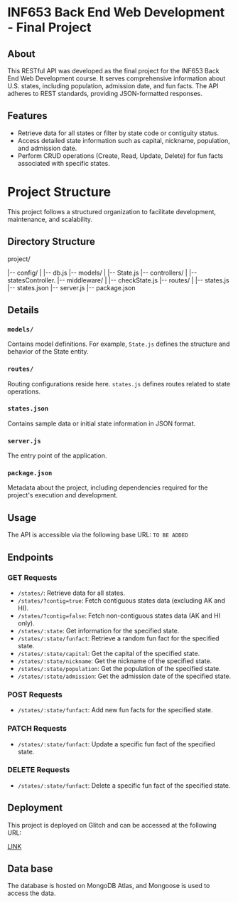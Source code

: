 # INF653 Back End Web Development - Final Project

## About

This RESTful API was developed as the final project for the INF653 Back End Web Development course. It serves comprehensive information about U.S. states, including population, admission date, and fun facts. The API adheres to REST standards, providing JSON-formatted responses.

## Features

- Retrieve data for all states or filter by state code or contiguity status.
- Access detailed state information such as capital, nickname, population, and admission date.
- Perform CRUD operations (Create, Read, Update, Delete) for fun facts associated with specific states.

# Project Structure

This project follows a structured organization to facilitate development, maintenance, and scalability.

## Directory Structure




project/

|-- config/
|   |-- db.js
|-- models/
|   |-- State.js
|-- controllers/
|   |-- statesController.
|-- middleware/
|   |-- checkState.js
|-- routes/
|   |-- states.js
|-- states.json
|-- server.js
|-- package.json


## Details

### `models/`
   Contains model definitions. For example, `State.js` defines the structure and behavior of the State entity.

### `routes/`
   Routing configurations reside here. `states.js` defines routes related to state operations.

### `states.json`
   Contains sample data or initial state information in JSON format.

### `server.js`
   The entry point of the application.

### `package.json`
   Metadata about the project, including dependencies required for the project's execution and development.



## Usage

The API is accessible via the following base URL: `TO BE ADDED`

## Endpoints

### GET Requests

- `/states/`: Retrieve data for all states.
- `/states/?contig=true`: Fetch contiguous states data (excluding AK and HI).
- `/states/?contig=false`: Fetch non-contiguous states data (AK and HI only).
- `/states/:state`: Get information for the specified state.
- `/states/:state/funfact`: Retrieve a random fun fact for the specified state.
- `/states/:state/capital`: Get the capital of the specified state.
- `/states/:state/nickname`: Get the nickname of the specified state.
- `/states/:state/population`: Get the population of the specified state.
- `/states/:state/admission`: Get the admission date of the specified state.

### POST Requests

- `/states/:state/funfact`: Add new fun facts for the specified state.

### PATCH Requests

- `/states/:state/funfact`: Update a specific fun fact of the specified state.

### DELETE Requests

- `/states/:state/funfact`: Delete a specific fun fact of the specified state.

## Deployment

This project is deployed on Glitch and can be accessed at the following URL:

[LINK]()


## Data base
The database is hosted on MongoDB Atlas, and Mongoose is used to access the data.
